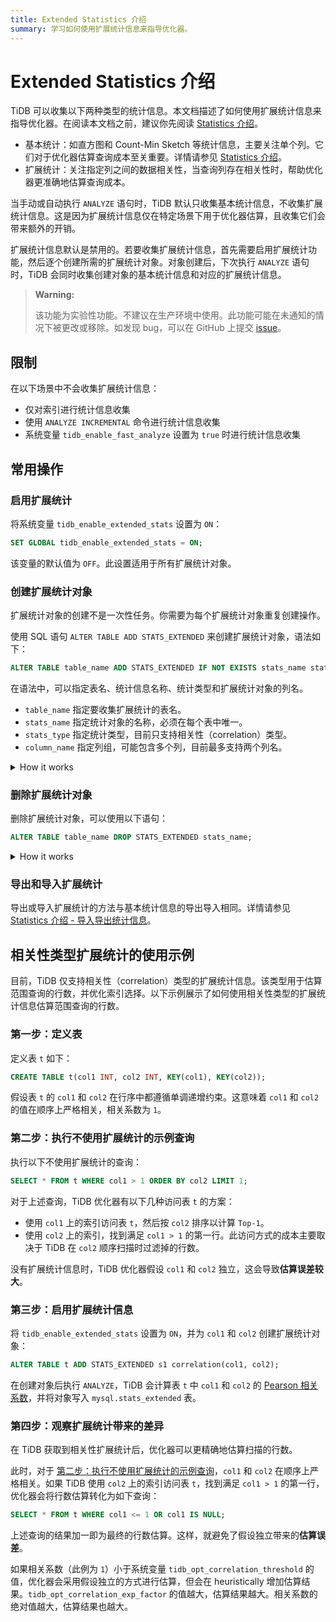 ```yaml
---
title: Extended Statistics 介绍
summary: 学习如何使用扩展统计信息来指导优化器。
---
```


# Extended Statistics 介绍

TiDB 可以收集以下两种类型的统计信息。本文档描述了如何使用扩展统计信息来指导优化器。在阅读本文档之前，建议你先阅读 [Statistics 介绍](/statistics.md)。

- 基本统计：如直方图和 Count-Min Sketch 等统计信息，主要关注单个列。它们对于优化器估算查询成本至关重要。详情请参见 [Statistics 介绍](/statistics.md)。
- 扩展统计：关注指定列之间的数据相关性，当查询列存在相关性时，帮助优化器更准确地估算查询成本。

当手动或自动执行 `ANALYZE` 语句时，TiDB 默认只收集基本统计信息，不收集扩展统计信息。这是因为扩展统计信息仅在特定场景下用于优化器估算，且收集它们会带来额外的开销。

扩展统计信息默认是禁用的。若要收集扩展统计信息，首先需要启用扩展统计功能，然后逐个创建所需的扩展统计对象。对象创建后，下次执行 `ANALYZE` 语句时，TiDB 会同时收集创建对象的基本统计信息和对应的扩展统计信息。

> **Warning:**
>
> 该功能为实验性功能。不建议在生产环境中使用。此功能可能在未通知的情况下被更改或移除。如发现 bug，可以在 GitHub 上提交 [issue](https://github.com/pingcap/tidb/issues)。

## 限制

在以下场景中不会收集扩展统计信息：

- 仅对索引进行统计信息收集
- 使用 `ANALYZE INCREMENTAL` 命令进行统计信息收集
- 系统变量 `tidb_enable_fast_analyze` 设置为 `true` 时进行统计信息收集

## 常用操作

### 启用扩展统计

将系统变量 `tidb_enable_extended_stats` 设置为 `ON`：

```sql
SET GLOBAL tidb_enable_extended_stats = ON;
```

该变量的默认值为 `OFF`。此设置适用于所有扩展统计对象。

### 创建扩展统计对象

扩展统计对象的创建不是一次性任务。你需要为每个扩展统计对象重复创建操作。

使用 SQL 语句 `ALTER TABLE ADD STATS_EXTENDED` 来创建扩展统计对象，语法如下：

```sql
ALTER TABLE table_name ADD STATS_EXTENDED IF NOT EXISTS stats_name stats_type(column_name, column_name...);
```

在语法中，可以指定表名、统计信息名称、统计类型和扩展统计对象的列名。

- `table_name` 指定要收集扩展统计的表名。
- `stats_name` 指定统计对象的名称，必须在每个表中唯一。
- `stats_type` 指定统计类型，目前只支持相关性（correlation）类型。
- `column_name` 指定列组，可能包含多个列，目前最多支持两个列名。

<details>
<summary> How it works</summary>

为了提升访问性能，每个 TiDB 节点在系统表 `mysql.stats_extended` 中维护扩展统计信息的缓存。创建扩展统计对象后，下次执行 `ANALYZE` 时，TiDB 会在系统表 `mysql.stats_extended` 中存在对应对象时，收集扩展统计信息。

`mysql.stats_extended` 表中的每一行有一个 `version` 列。每当一行被更新，`version` 的值就会增加。这样，TiDB 逐步将表加载到内存中，而不是一次性全部加载。

TiDB 会定期加载 `mysql.stats_extended`，以确保缓存与表中的数据保持一致。

> **Warning:**
>
> **不建议** 直接操作 `mysql.stats_extended` 系统表，否则会导致不同 TiDB 节点上的缓存不一致。
>
> 如果误操作了该表，可以在每个 TiDB 节点执行以下语句，清除当前缓存并重新加载 `mysql.stats_extended` 表：
>
> ```sql
> ADMIN RELOAD STATS_EXTENDED;
> ```

</details>

### 删除扩展统计对象

删除扩展统计对象，可以使用以下语句：

```sql
ALTER TABLE table_name DROP STATS_EXTENDED stats_name;
```

<details>
<summary>How it works</summary>

执行该语句后，TiDB 会将 `mysql.stats_extended` 中对应对象的 `status` 列的值标记为 `2`，而不是直接删除对象。

其他 TiDB 节点会读取此变化，并在其内存缓存中删除对应对象。后台的垃圾回收机制最终会删除该对象。

> **Warning:**
>
> **不建议** 直接操作 `mysql.stats_extended` 系统表，否则会导致不同 TiDB 节点上的缓存不一致。
>
> 如果误操作了该表，可以在每个 TiDB 节点执行以下语句，清除当前缓存并重新加载 `mysql.stats_extended` 表：
>
> ```sql
> ADMIN RELOAD STATS_EXTENDED;
> ```

</details>

### 导出和导入扩展统计

导出或导入扩展统计的方法与基本统计信息的导出导入相同。详情请参见 [Statistics 介绍 - 导入导出统计信息](/statistics.md#export-and-import-statistics)。

## 相关性类型扩展统计的使用示例

目前，TiDB 仅支持相关性（correlation）类型的扩展统计信息。该类型用于估算范围查询的行数，并优化索引选择。以下示例展示了如何使用相关性类型的扩展统计信息估算范围查询的行数。

### 第一步：定义表

定义表 `t` 如下：

```sql
CREATE TABLE t(col1 INT, col2 INT, KEY(col1), KEY(col2));
```

假设表 `t` 的 `col1` 和 `col2` 在行序中都遵循单调递增约束。这意味着 `col1` 和 `col2` 的值在顺序上严格相关，相关系数为 `1`。

### 第二步：执行不使用扩展统计的示例查询

执行以下不使用扩展统计的查询：

```sql
SELECT * FROM t WHERE col1 > 1 ORDER BY col2 LIMIT 1;
```

对于上述查询，TiDB 优化器有以下几种访问表 `t` 的方案：

- 使用 `col1` 上的索引访问表 `t`，然后按 `col2` 排序以计算 `Top-1`。
- 使用 `col2` 上的索引，找到满足 `col1 > 1` 的第一行。此访问方式的成本主要取决于 TiDB 在 `col2` 顺序扫描时过滤掉的行数。

没有扩展统计信息时，TiDB 优化器假设 `col1` 和 `col2` 独立，这会导致**估算误差较大**。

### 第三步：启用扩展统计信息

将 `tidb_enable_extended_stats` 设置为 `ON`，并为 `col1` 和 `col2` 创建扩展统计对象：

```sql
ALTER TABLE t ADD STATS_EXTENDED s1 correlation(col1, col2);
```

在创建对象后执行 `ANALYZE`，TiDB 会计算表 `t` 中 `col1` 和 `col2` 的 [Pearson 相关系数](https://en.wikipedia.org/wiki/Pearson_correlation_coefficient)，并将对象写入 `mysql.stats_extended` 表。

### 第四步：观察扩展统计带来的差异

在 TiDB 获取到相关性扩展统计后，优化器可以更精确地估算扫描的行数。

此时，对于 [第二步：执行不使用扩展统计的示例查询](#第二步：执行不使用扩展统计的示例查询)，`col1` 和 `col2` 在顺序上严格相关。如果 TiDB 使用 `col2` 上的索引访问表 `t`，找到满足 `col1 > 1` 的第一行，优化器会将行数估算转化为如下查询：

```sql
SELECT * FROM t WHERE col1 <= 1 OR col1 IS NULL;
```

上述查询的结果加一即为最终的行数估算。这样，就避免了假设独立带来的**估算误差**。

如果相关系数（此例为 `1`）小于系统变量 `tidb_opt_correlation_threshold` 的值，优化器会采用假设独立的方式进行估算，但会在 heuristically 增加估算结果。`tidb_opt_correlation_exp_factor` 的值越大，估算结果越大。相关系数的绝对值越大，估算结果也越大。